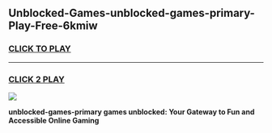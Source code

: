 
## Unblocked-Games-unblocked-games-primary-Play-Free-6kmiw
<h3>
<a href="https://premium76.site?title=unblocked-games-primary&ref=18A1">CLICK TO PLAY</a></h3>
<hr>

<h3>
<a href="https://premium76.site?title=unblocked-games-primary&ref=18A1">CLICK 2 PLAY</a>
  
</h3>

<a href="https://premium76.site?title=unblocked-games-primary&ref=18A1"><img src="https://clearcache.store/games.png"></a>


**unblocked-games-primary games unblocked: Your Gateway to Fun and Accessible Online Gaming**
